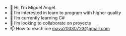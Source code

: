 - 👋 Hi, I’m Miguel Angel.
- 👀 I’m interested in learn to program with higher quality
- 🌱 I’m currently learning C#
- 💞️ I’m looking to collaborate on proyects
- 📫 How to reach me mava20030723@gmail.com

<!---
Migue23xD/Migue23xD is a ✨ special ✨ repository because its `README.md` (this file) appears on your GitHub profile.
You can click the Preview link to take a look at your changes.
--->
